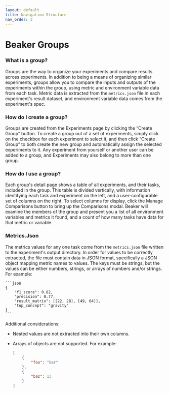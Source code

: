 ```yaml
---
layout: default
title: Navigation Structure
nav_order: 3
---
```


# Beaker Groups

### What is a group?
Groups are the way to organize your experiments and compare results across experiments. In addition to being a means of organizing similar experiments, groups allow you to compare the inputs and outputs of the experiments within the group, using metric and environment variable data from each task. Metric data is extracted from the `metrics.json` file in each experiment's result dataset, and environment variable data comes from the experiment's spec.

### How do I create a group?
Groups are created from the Experiments page by clicking the “Create Group” button. To create a group out of a set of experiments, simply click on the checkbox for each experiment to select it, and then click “Create Group” to both create the new group and automatically assign the selected experiments to it. Any experiment from yourself or another user can be added to a group, and Experiments may also belong to more than one group.

### How do I use a group?
Each group's detail page shows a table of all experiments, and their tasks, included in the group. This table is divided vertically, with information identifying each task and experiment on the left, and a user-configurable set of columns on the right. To select columns for display, click the Manage Comparisons button to bring up the Comparisons modal. Beaker will examine the members of the group and present you a list of all environment variables and metrics it found, and a count of how many tasks have data for that metric or variable.

### Metrics.Json
The metrics values for any one task come from the `metrics.json` file written to the experiment's output directory. In order for values to be correctly extracted, the file must contain data in JSON format, specifically a JSON object mapping metric names to values. The keys must be strings, but the values can be either numbers, strings, or arrays of numbers and/or strings. For example:

    ```json
    {
        "f1_score": 0.82,
        "precision": 0.77,
        "result_matrix": [[22, 28], [49, 64]],
        "top_concept": "gravity"
    }
    ```

Additional considerations:

- Nested values are not extracted into their own columns.
- Arrays of objects are not supported. For example:

    ```json
    [
        {
            "foo": "bar"
        },
        {
            "baz": 13
        }
    ]
    ```
